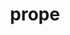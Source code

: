 ---
title: prope
meaning: near
ch: [five, nine, mt, mt5thru7, 7r]
pos: preposition
di: (takes accusative)
six: y
---